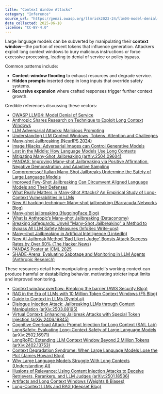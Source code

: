 ```yaml
---
title: "Context Window Attacks"
category: "Inference"
source_url: "https://genai.owasp.org/llmrisk2023-24/llm04-model-denial-of-service/"
date_collected: 2025-06-18
license: "CC-BY-4.0"
---
```


Large language models can be subverted by manipulating their **context window**—the portion of recent tokens that influence generation. Attackers exploit long context windows to bury malicious instructions or force excessive processing, leading to denial of service or policy bypass.

Common patterns include:

- **Context-window flooding** to exhaust resources and degrade service.
- **Hidden prompts** inserted deep in long inputs that override safety systems.
- **Recursive expansion** where crafted responses trigger further context growth.

Credible references discussing these vectors:

- [OWASP LLM04: Model Denial of Service](https://genai.owasp.org/llmrisk2023-24/llm04-model-denial-of-service/)
- [Anthropic Shares Research on Technique to Exploit Long Context Windows](https://www.maginative.com/article/many-shot-jailbreaking-exploiting-long-context-windows-in-large-language-models/)
- [LLM Adversarial Attacks: Malicious Prompting](https://dev.to/gssakash/llm-adversarial-attacks-how-are-attackers-maliciously-prompting-llms-and-steps-to-safeguard-your-applications-4gfj)
- [Understanding LLM Context Windows, Tokens, Attention and Challenges](https://medium.com/@tahirbalarabe2/understanding-llm-context-windows-tokens-attention-and-challenges-c98e140f174d)
- [Many-shot Jailbreaking (NeurIPS 2024)](https://openreview.net/forum?id=cw5mgd71jW)
- [Image Hijacks: Adversarial Images can Control Generative Models](http://arxiv.org/abs/2309.00236)
- [Lost in the Middle: How Language Models Use Long Contexts](https://arxiv.org/abs/2307.03172)
- [Mitigating Many-Shot Jailbreaking (arXiv:2504.09604)](https://arxiv.org/abs/2504.09604)
- [PANDAS: Improving Many-shot Jailbreaking via Positive Affirmation, Negative Demonstration, and Adaptive Sampling](https://arxiv.org/abs/2502.01925)
- [Compromesso! Italian Many-Shot Jailbreaks Undermine the Safety of Large Language Models](https://arxiv.org/abs/2408.04522)
- [Improved Few-Shot Jailbreaking Can Circumvent Aligned Language Models and Their Defenses](https://arxiv.org/abs/2406.01288)
- [What Really Matters in Many-Shot Attacks? An Empirical Study of Long-Context Vulnerabilities in LLMs](https://arxiv.org/abs/2505.19773)
- [New AI hacking technique: Many-shot jailbreaking (Barracuda Networks Blog)](https://blog.barracuda.com/2024/05/30/new-AI-hacking-technique-many-shot-jailbreaking)
- [Many-shot jailbreaking (HuggingFace Blog)](https://huggingface.co/blog/vladbogo/many-shot-jailbreaking)
- [What Is Anthropic’s Many-shot Jailbreaking (Dataconomy)](https://dataconomy.com/2024/04/03/anthropic-many-shot-jailbreaking/)
- [Breaking Safeguards: Unveil "Many-Shot Jailbreaking" a Method to Bypass All LLM Safety Measures (InfoSec Write-ups)](https://infosecwriteups.com/breaking-safeguards-unveil-many-shot-jailbreaking-a-method-to-bypass-all-llm-safety-measures-2d188ebc12fb)
- [Many-shot Jailbreaking in Artificial Intelligence (LinkedIn)](https://www.linkedin.com/pulse/many-shot-jailbreaking-artificial-intelligence-reem-khattab-zudpc)
- [New AI Jailbreak Method 'Bad Likert Judge' Boosts Attack Success Rates by Over 60% (The Hacker News)](https://thehackernews.com/2025/01/new-ai-jailbreak-method-bad-likert.html)
- [PANDAS Poster at ICML 2025](https://icml.cc/virtual/2025/poster/43847)
- [SHADE-Arena: Evaluating Sabotage and Monitoring in LLM Agents (Anthropic Research)](https://www.anthropic.com/research/shade-arena-sabotage-monitoring)

These resources detail how manipulating a model's working context can produce harmful or destabilizing behavior, motivating stricter input limits and improved monitoring.
- [Context window overflow: Breaking the barrier (AWS Security Blog)](https://aws.amazon.com/blogs/security/context-window-overflow-breaking-the-barrier/)
- [RAG in the Era of LLMs with 10 Million Token Context Windows (F5 Blog)](https://www.f5.com/company/blog/rag-in-the-era-of-llms-with-10-million-token-context-windows)
- [Guide to Context in LLMs (Symbl.ai)](https://symbl.ai/developers/blog/guide-to-context-in-llms/)
- [Dialogue Injection Attack: Jailbreaking LLMs through Context Manipulation (arXiv:2503.08195)](https://arxiv.org/abs/2503.08195)
- [Virtual Context: Enhancing Jailbreak Attacks with Special Token Injection (arXiv:2406.19845)](https://arxiv.org/abs/2406.19845)
- [Cognitive Overload Attack: Prompt Injection for Long Context (SAIL Lab)](https://sail-lab.org/cognitive-overload-attack-prompt-injection-for-long-context/)
- [LongSafety: Evaluating Long-Context Safety of Large Language Models (arXiv:2502.16971)](https://arxiv.org/abs/2502.16971)
- [LongRoPE: Extending LLM Context Window Beyond 2 Million Tokens (arXiv:2402.13753)](https://arxiv.org/abs/2402.13753)
- [Context Degradation Syndrome: When Large Language Models Lose the Plot (James Howard Blog)](https://jameshoward.us/2024/11/26/context-degradation-syndrome-when-large-language-models-lose-the-plot)
- [Why Large Language Models Struggle With Long Contexts (Understanding AI)](https://www.understandingai.org/p/why-large-language-models-struggle)
- [Illusions of Relevance: Using Content Injection Attacks to Deceive Retrievers, Rerankers, and LLM Judges (arXiv:2501.18536)](https://arxiv.org/abs/2501.18536)
- [Artifacts and Long Context Windows (Weights & Biases)](https://wandb.ai/wandb_ai/artifacts-and-long-context-windows)
- [Long-Context LLMs and RAG (deepset Blog)](https://www.deepset.ai/blog/long-context-llms-rag)
